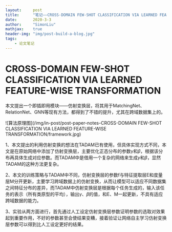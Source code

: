 ```yaml
---
layout:     post
title:      "笔记——CROSS-DOMAIN FEW-SHOT CLASSIFICATION VIA LEARNED FEATURE-WISE TRANSFORMATION"
date:       2020-3-3
author:     "SimonLiu"
mathjax:    true
header-img: "img/post-build-a-blog.jpg"
tags:
    - 论文笔记
---
```

# CROSS-DOMAIN FEW-SHOT CLASSIFICATION VIA LEARNED FEATURE-WISE TRANSFORMATION
本文提出一个即插即用模块——仿射变换层，将其用于MatchingNet、RelationNet、GNN等现有方法，都得到了不错的提升，尤其在跨域数据集上的。

![算法原理图](/img/in-post/post-paper-notes-CROSS-DOMAIN FEW-SHOT CLASSIFICATION VIA LEARNED FEATURE-WISE TRANSFORMATION/framework.jpg)

1、本文提出的利用仿射变换的想法在TADAM已有使用，但具体实现方式不同，本文是在原始网络中添加了仿射变换层，主要优化正态分布的参数$\gamma$和$\beta$，根据该分布再具体生成对应参数。而TADAM中是借用一个复杂的网络来生成$\gamma$和$\beta$，显然TADAM的这种方法更复杂。

2、本文的训练策略与TADAM中不同，仿射变换层的参数f与特征提取层E和度量层M分开更新，主要学习跨域数据上的仿射变换，从而让模型可以适应不同数据集之间特征分布的差异，而TADAM中仿射变换层是根据每个任务生成的，输入该任务的表示（所有类原型的平均），输出$\gamma$、$\beta$的值，和E、M一起更新，不具有适应跨域数据的能力。

3、实验从两方面进行，首先通过人工设定仿射变换层参数证明参数的选取对效果起到重要作用，不好的参数甚至会使结果变糟，接着验证让网络自主学习仿射变换层参数可以得到比人工设定更好的结果。
